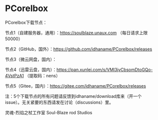 # PCorelbox

PCorelbox下载节点：

节点1（自建服务器，通用）：https://soulblaze.unaux.com （每日请求上限50000）

节点2（GitHub，国外）：https://github.com/idhaname/PCorelbox/releases

节点3（微云网盘，国内）：

节点4（迅雷云盘，国内）：https://pan.xunlei.com/s/VMl3jvCbsomDtoGQo-4VstPzA1 （提取码：nens）

节点5（Gitee，国内）：https://gitee.com/idhaname/PCorelbox/releases

注：5个下载节点的所有问题请反馈到idhaname/download库来（开一个issue）。无关紧要的东西请发在讨论（discussions）里。

灵魂-烈焰之杖工作室 Soul-Blaze rod Studios
